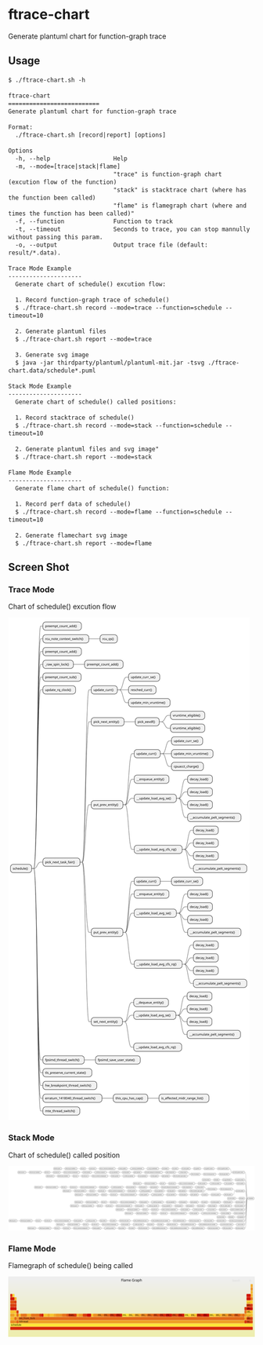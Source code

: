 ftrace-chart
==========================
Generate plantuml chart for function-graph trace

## Usage

```
$ ./ftrace-chart.sh -h

ftrace-chart
==========================
Generate plantuml chart for function-graph trace

Format:
  ./ftrace-chart.sh [record|report] [options]

Options
  -h, --help                  Help
  -m, --mode=[trace|stack|flame]
                              "trace" is function-graph chart (excution flow of the function)
                              "stack" is stacktrace chart (where has the function been called)
                              "flame" is flamegraph chart (where and times the function has been called)"
  -f, --function              Function to track
  -t, --timeout               Seconds to trace, you can stop mannully without passing this param.
  -o, --output                Output trace file (default: result/*.data).

Trace Mode Example
---------------------
  Generate chart of schedule() excution flow:

  1. Record function-graph trace of schedule()
  $ ./ftrace-chart.sh record --mode=trace --function=schedule --timeout=10

  2. Generate plantuml files
  $ ./ftrace-chart.sh report --mode=trace

  3. Generate svg image
  $ java -jar thirdparty/plantuml/plantuml-mit.jar -tsvg ./ftrace-chart.data/schedule*.puml

Stack Mode Example
---------------------
  Generate chart of schedule() called positions:

  1. Record stacktrace of schedule()
  $ ./ftrace-chart.sh record --mode=stack --function=schedule --timeout=10

  2. Generate plantuml files and svg image"
  $ ./ftrace-chart.sh report --mode=stack

Flame Mode Example
---------------------
  Generate flame chart of schedule() function:

  1. Record perf data of schedule()
  $ ./ftrace-chart.sh record --mode=flame --function=schedule --timeout=10

  2. Generate flamechart svg image
  $ ./ftrace-chart.sh report --mode=flame

```

## Screen Shot

### Trace Mode
Chart of schedule() excution flow

![screenshot/schedule_trace.svg](screenshot/schedule_trace.svg)

### Stack Mode
Chart of schedule() called position

![screenshot/schedule_stack.svg](screenshot/schedule_stack.svg)

### Flame Mode

Flamegraph of schedule() being called

![screenshot/schedule_flame.svg](screenshot/schedule_flame.svg)